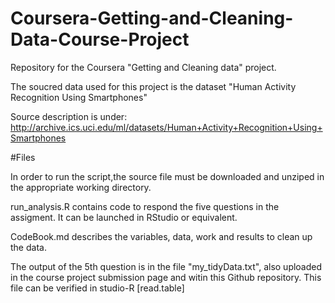 # Coursera-Getting-and-Cleaning-Data-Course-Project
Repository for the Coursera "Getting and Cleaning data" project.

The soucred data used for this project is the dataset "Human Activity Recognition Using Smartphones"

Source description is under: http://archive.ics.uci.edu/ml/datasets/Human+Activity+Recognition+Using+Smartphones

#Files

In order to run the script,the source file must be downloaded and unziped in the appropriate working directory.  

run_analysis.R contains code to respond the five questions in the assigment. It can be launched in RStudio or equivalent.

CodeBook.md describes the variables, data, work and results to clean up the data.

The output of the 5th question is in the file "my_tidyData.txt", also uploaded in the course project submission page and witin this Github repository. This file can be verified in  studio-R [read.table] 
